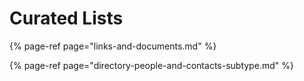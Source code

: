 # Curated Lists

{% page-ref page="links-and-documents.md" %}

{% page-ref page="directory-people-and-contacts-subtype.md" %}



